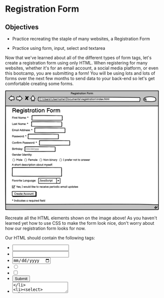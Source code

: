 # Registration Form
## Objectives
- Practice recreating the staple of many websites, a Registration Form

- Practice using form, input, select and textarea

Now that we've learned about all of the different types of form tags, let's create a registration form using only HTML. When registering for many websites, whether it's for an email account, a social media platform, or even this bootcamp, you are submitting a form! You will be using lots and lots of forms over the next few months to send data to your back-end so let's get comfortable creating some forms.

![Registration Form](image.png)

Recreate all the HTML elements shown on the image above! As you haven't learned yet how to use CSS to make the form look nice, don't worry about how our registration form looks for now.

Our HTML should contain the following tags:

- <input type="text">
- <input type="password">
- <input type="date">
- <input type="radio">
- <input type="checkbox">
- <input type="submit">
- <textarea>
- <select>
We'll get to use forms in one way or another in many later assignments during the bootcamp so don't feel the need to memorize all of the different form tags and attributes today. We can always come back to this chapter for reference!

<Important:> don't worry too much about making the form look identical to the image. We will be learning about how exactly to do that tomorrow. For today, it's good enough that the form has all the inputs it needs.